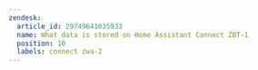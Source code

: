 ```yaml
---
zendesk:
  article_id: 29749641035933
  name: What data is stored on Home Assistant Connect ZBT-1
  position: 10
  labels: connect zwa-2
---
```


